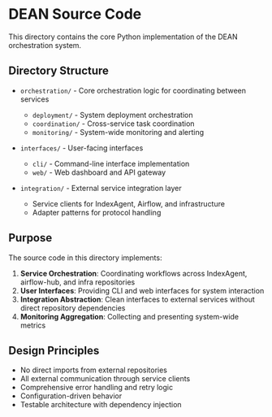 # DEAN Source Code

This directory contains the core Python implementation of the DEAN orchestration system.

## Directory Structure

- `orchestration/` - Core orchestration logic for coordinating between services
  - `deployment/` - System deployment orchestration
  - `coordination/` - Cross-service task coordination
  - `monitoring/` - System-wide monitoring and alerting

- `interfaces/` - User-facing interfaces
  - `cli/` - Command-line interface implementation
  - `web/` - Web dashboard and API gateway

- `integration/` - External service integration layer
  - Service clients for IndexAgent, Airflow, and infrastructure
  - Adapter patterns for protocol handling

## Purpose

The source code in this directory implements:

1. **Service Orchestration**: Coordinating workflows across IndexAgent, airflow-hub, and infra repositories
2. **User Interfaces**: Providing CLI and web interfaces for system interaction
3. **Integration Abstraction**: Clean interfaces to external services without direct repository dependencies
4. **Monitoring Aggregation**: Collecting and presenting system-wide metrics

## Design Principles

- No direct imports from external repositories
- All external communication through service clients
- Comprehensive error handling and retry logic
- Configuration-driven behavior
- Testable architecture with dependency injection